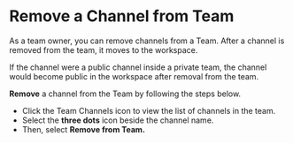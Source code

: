 # Remove a Channel from Team

As a team owner, you can remove channels from a Team. After a channel is removed from the team, it moves to the workspace.

If the channel were a public channel inside a private team, the channel would become public in the workspace after removal from the team.

**Remove** a channel from the Team by following the steps below.

* Click the Team Channels icon to view the list of channels in the team.
* Select the **three dots** icon beside the channel name.
* Then, select **Remove from Team.**
